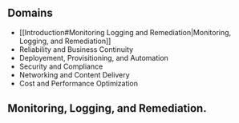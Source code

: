 ## Domains
- [[Introduction#Monitoring Logging and Remediation|Monitoring, Logging, and Remediation]]
- Reliability and Business Continuity
- Deployement, Provisitioning, and Automation
- Security and Compliance
- Networking and Content Delivery
- Cost and Performance Optimization

## Monitoring, Logging, and Remediation.

